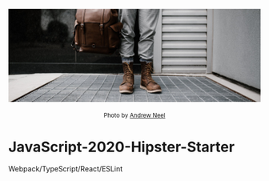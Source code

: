 ![Hipster](assets/pexels-photo-2453823.jpeg)
<div align="center"><small>Photo by <a href="https://www.pexels.com/photo/photo-of-man-in-brown-blazer-gray-pants-and-brown-boots-holding-brown-leather-bag-standing-outside-building-2453823/">Andrew Neel</a></small></div>

# JavaScript-2020-Hipster-Starter

Webpack/TypeScript/React/ESLint
